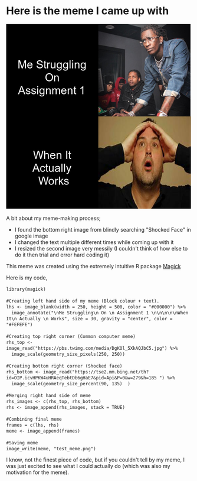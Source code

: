 # **Here is the meme I came up with**

![](test_meme.png)

A bit about my meme-making process;
- I found the bottom right image from blindly searching "Shocked Face" in google image
- I changed the text multiple different times while coming up with it
- I resized the second image very messily (I couldn't think of how else to do it then trial and error hard coding it)

This meme was created using the extremely intuitive R package [Magick](https://cran.r-project.org/web/packages/magick/vignettes/intro.html)

Here is my code,
```{r }
library(magick)

#Creating left hand side of my meme (Block colour + text).
lhs <- image_blank(width = 250, height = 500, color = "#000000") %>%
  image_annotate("\nMe Struggling\n On \n Assignment 1 \n\n\n\n\nWhen It\n Actually \n Works", size = 30, gravity = "center", color = "#FEFEFE")

#Creating top right corner (Common computer meme)
rhs_top <- image_read("https://pbs.twimg.com/media/DgKOl_5XkAQJbC5.jpg") %>%
  image_scale(geometry_size_pixels(250, 250))

#Creating bottom right corner (Shocked face)
rhs_bottom <- image_read("https://tse2.mm.bing.net/th?id=OIP.icvHPKW4uHRAeqTebtDb6gHaE7&pid=Api&P=0&w=279&h=185 ") %>%
  image_scale(geometry_size_percent(90, 135)  )

#Merging right hand side of meme
rhs_images <- c(rhs_top, rhs_bottom)
rhs <- image_append(rhs_images, stack = TRUE)

#Combining final meme
frames = c(lhs, rhs)
meme <- image_append(frames)

#Saving meme
image_write(meme, "test_meme.png")

```

I know, not the finest piece of code, but if you couldn't tell by my meme, I was just excited to see what I could actually do (which was also my motivation for the meme).

